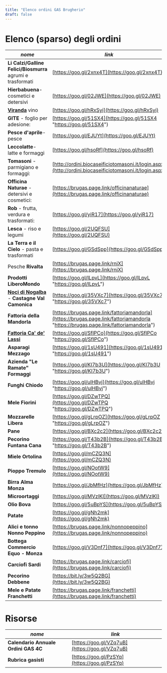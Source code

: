 ```yaml
---
title: "Elenco ordini GAS Brugherio"
draft: false
---
```


# Elenco (sparso) degli ordini

| *nome* |  *link* |
|---|---|
| **Li Calzi/Galline Felici/Biosmurra** agrumi e trasformati| [https://goo.gl/2xnx4T](https://goo.gl/2xnx4T) |
| **Hierbabuena**- cosmetici e detersivi| [https://goo.gl/02JWE](https://goo.gl/02JWE) |
| [**Viranda**](http://www.laviranda.it/) vino | [https://goo.gl/hRxSyi](https://goo.gl/hRxSyi) |
| **GITE** - foglio per adesione: | [https://goo.gl/51SX4](https://goo.gl/51SX4 "https://goo.gl/51SX4") |
| **Pesce d'aprile**- pesce| [https://goo.gl/EJUYt](https://goo.gl/EJUYt) |
| **Leccolatte**- latte e formaggi| [https://goo.gl/hsoRf](https://goo.gl/hsoRf) |
| **Tomasoni** - parmigiano e formaggi:| [http://ordini.biocaseificiotomasoni.it/login.aspx](http://ordini.biocaseificiotomasoni.it/login.aspx) |
| **Officina Naturae** - detersivi e cosmetici:| [https://brugas.page.link/officinanaturae](https://brugas.page.link/officinanaturae) |
| **Rob** - frutta, verdura e trasformati:| [https://goo.gl/yiR17](https://goo.gl/yiR17) |
| **Lesca** - riso e legumi| [https://goo.gl/2UQFSU](https://goo.gl/2UQFSU) |
| **La Terra e il Cielo** - pasta e trasformati| [https://goo.gl/GSdSpp](https://goo.gl/GSdSpp) |
| Pesche **Rivalta**| [https://brugas.page.link/rniX](https://brugas.page.link/rniX) |
| **Prodotti LiberoMondo** | [https://goo.gl/ILpvL](https://goo.gl/ILpvL "https://goo.gl/ILpvL") |
| **[Noci di Nogalba](http://www.produzionenoci.it/ "Noci di Nogalba")** \- **Castagne Val Camonica**| [https://goo.gl/35VXc7](https://goo.gl/35VXc7 "https://goo.gl/35VXc7") |
| **Fattoria della Mandorla** | [https://brugas.page.link/fattoriamandorla](https://brugas.page.link/fattoriamandorla "https://brugas.page.link/fattoriamandorla") |
| **[Fattoria Ca' de' Lassi](http://www.cadelassi.com "Fattoria Ca' de' Lassi")** | [https://goo.gl/SfIPCo](https://goo.gl/SfIPCo "https://goo.gl/SfIPCo") |
| **Asparagi Mezzago** | [https://goo.gl/1sU491](https://goo.gl/1sU491 "https://goo.gl/1sU491") |
| **Azienda "Le Ramate"** **Formaggi** | [https://goo.gl/KI7b3U](https://goo.gl/KI7b3U "https://goo.gl/KI7b3U") |
| **Funghi Chiodo** | [https://goo.gl/ulHBvj](https://goo.gl/ulHBvj "https://goo.gl/ulHBvj") |
| **Mele Fiorini** | [https://goo.gl/DZwTPQ](https://goo.gl/DZwTPQ "https://goo.gl/DZwTPQ") |
| **Mozzarelle Libera**| [https://goo.gl/gLrpOZ](https://goo.gl/gLrpOZ "https://goo.gl/gLrpOZ") |
| **Pane**| [https://goo.gl/BXc2c2](https://goo.gl/BXc2c2) |
| **Pecorino Funtana Cana** | [https://goo.gl/T43b2B](https://goo.gl/T43b2B "https://goo.gl/T43b2B") |
| **Miele Ortolina** | [https://goo.gl/mCZQ3N](https://goo.gl/mCZQ3N) |
| **Pioppo Tremulo** | [https://goo.gl/NOotW9](https://goo.gl/NOotW9) |
| **Birra Alma Monza** | [https://goo.gl/JbMfHz](https://goo.gl/JbMfHz) |
| **Microortaggi** | [https://goo.gl/MVzlKI](https://goo.gl/MVzlKI) |
| **Olio Bova** | [https://goo.gl/5uBpYS](https://goo.gl/5uBpYS) |
| **Patate** | [https://goo.gl/gNh2mk](https://goo.gl/gNh2mk) |
| **Alici e tonno Nonno Peppino**| [https://brugas.page.link/nonnopeppino](https://brugas.page.link/nonnopeppino) |
| **Bottega Commercio Equo - Monza** | [https://goo.gl/V3Dnf7](https://goo.gl/V3Dnf7) |
| **Carciofi Sardi** | [https://brugas.page.link/carciofi](https://brugas.page.link/carciofi) |
| **Pecorino Debbene** | [https://bit.ly/3w5Q2BG](https://bit.ly/3w5Q2BG) |
| **Mele e Patate Franchetti** | [https://brugas.page.link/franchetti](https://brugas.page.link/franchetti) |

# Risorse

| *nome* |  *link* |
|---|---|
|**Calendario Annuale Ordini GAS 4C**  | [https://goo.gl/VZq7uB](https://goo.gl/VZq7uB) |
|**Rubrica gasisti** | [https://goo.gl/PzSYq](https://goo.gl/PzSYq) |
